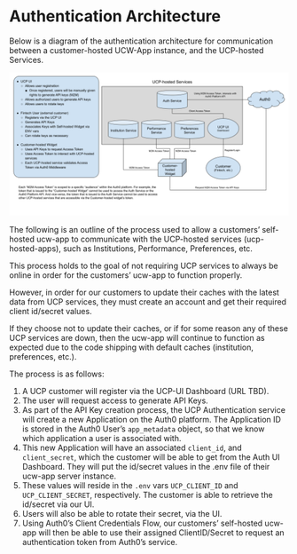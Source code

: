 # Authentication Architecture

Below is a diagram of the authentication architecture for communication between a customer-hosted UCW-App instance, and
the UCP-hosted Services.

![Authentication Architecture](./assets/ucw-auth-architecture.png)

The following is an outline of the process used to allow a customers’ self-hosted ucw-app to communicate with the
UCP-hosted services (ucp-hosted-apps), such as Institutions, Performance, Preferences, etc.

This process holds to the goal of not requiring UCP services to always be online in order for the customers’ ucw-app to
function properly.

However, in order for our customers to update their caches with the latest data from UCP services, they must create an
account and get their required client id/secret values.

If they choose not to update their caches, or if for some reason any of these UCP services are down, then the ucw-app
will continue to function as expected due to the code shipping with default caches (institution, preferences, etc.).

The process is as follows:

1. A UCP customer will register via the UCP-UI Dashboard (URL TBD).
1. The user will request access to generate API Keys.
1. As part of the API Key creation process, the UCP Authentication service will create a new Application on the Auth0
   platform. The Application ID is stored in the Auth0 User’s `app_metadata` object, so that we know which application a
   user is associated with.
1. This new Application will have an associated `client_id`, and `client_secret`, which the customer will be able to get
   from the Auth UI Dashboard. They will put the id/secret values in the .env file of their ucw-app server instance.
1. These values will reside in the `.env` vars `UCP_CLIENT_ID` and `UCP_CLIENT_SECRET`, respectively. The customer is
   able to retrieve the id/secret via our UI.
1. Users will also be able to rotate their secret, via the UI.
1. Using Auth0’s Client Credentials Flow, our customers’ self-hosted ucw-app will then be able to use their assigned
   ClientID/Secret to request an authentication token from Auth0’s service.
